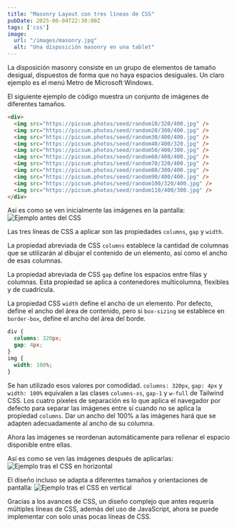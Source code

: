 ```yaml
---
title: "Masonry Layout con tres líneas de CSS"
pubDate: 2025-06-04T22:30:00Z
tags: ['css']
image:
  url: "/images/masonry.jpg"
  alt: "Una disposición masonry en una tablet"
---
```

La disposición masonry consiste en un grupo de elementos de tamaño desigual, dispuestos de forma que no haya espacios desiguales. Un claro ejemplo es el menú Metro de Microsoft Windows.

El siguiente ejemplo de código muestra un conjunto de imágenes de diferentes tamaños.

```html
<div>
  <img src="https://picsum.photos/seed/random10/320/400.jpg" />
  <img src="https://picsum.photos/seed/random20/300/400.jpg" />
  <img src="https://picsum.photos/seed/random30/400/400.jpg" />
  <img src="https://picsum.photos/seed/random40/400/320.jpg" />
  <img src="https://picsum.photos/seed/random50/400/300.jpg" />
  <img src="https://picsum.photos/seed/random60/400/400.jpg" />
  <img src="https://picsum.photos/seed/random70/320/400.jpg" />
  <img src="https://picsum.photos/seed/random80/300/400.jpg" />
  <img src="https://picsum.photos/seed/random90/400/400.jpg" />
  <img src="https://picsum.photos/seed/random100/320/400.jpg" />
  <img src="https://picsum.photos/seed/random110/400/300.jpg" />
</div>
```

Así es como se ven inicialmente las imágenes en la pantalla:
![Ejemplo antes del CSS](/images/masonry_before.png)

Las tres líneas de CSS a aplicar son las propiedades `columns`, `gap` y `width`.

La propiedad abreviada de CSS `columns` establece la cantidad de columnas que se utilizarán al dibujar el contenido de un elemento, así como el ancho de esas columnas.

La propiedad abreviada de CSS `gap` define los espacios entre filas y columnas. Esta propiedad se aplica a contenedores multicolumna, flexibles y de cuadrícula.

La propiedad CSS `width` define el ancho de un elemento. Por defecto, define el ancho del área de contenido, pero si `box-sizing` se establece en `border-box`, define el ancho del área del borde.

```css
div {
  columns: 320px;
  gap: 4px;
}
img {
  width: 100%;
}
```

Se han utilizado esos valores por comodidad. `columns: 320px`, `gap: 4px` y `width: 100%` equivalen a las clases `columns-xs`, `gap-1` y `w-full` de Tailwind CSS. Los cuatro píxeles de separación es lo que aplica el navegador por defecto para separar las imágenes entre sí cuando no se aplica la propiedad `columns`. Dar un ancho del 100% a las imágenes hará que se adapten adecuadamente al ancho de su columna.

Ahora las imágenes se reordenan automáticamente para rellenar el espacio disponible entre ellas.

Así es como se ven las imágenes después de aplicarlas:
![Ejemplo tras el CSS en horizontal](/images/masonry_landscape.png)

El diseño incluso se adapta a diferentes tamaños y orientaciones de pantalla:
![Ejemplo tras el CSS en vertical](/images/masonry_portrait.png)

Gracias a los avances de CSS, un diseño complejo que antes requería múltiples líneas de CSS, además del uso de JavaScript, ahora se puede implementar con solo unas pocas líneas de CSS.
